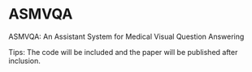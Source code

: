 # ASMVQA
ASMVQA: An Assistant System for Medical Visual Question Answering

Tips: The code will be included and the paper will be published after inclusion.
